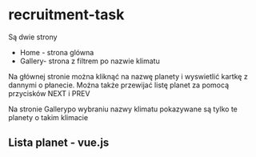 # recruitment-task
Są dwie strony
- Home - strona glówna
- Gallery- strona z filtrem po nazwie klimatu

Na głównej stronie można kliknąć na nazwę planety i wyswietlić kartkę z dannymi o płanecie.
Można także przewijać listę planet za pomocą przycisków NEXT i PREV

Na stronie Gallerypo wybraniu nazwy klimatu pokazywane są tylko te planety o takim klimacie
## Lista planet - vue.js
